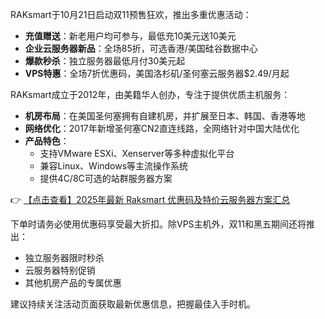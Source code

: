 

RAKsmart于10月21日启动双11预售狂欢，推出多重优惠活动：

- **充值赠送**：新老用户均可参与，最低充10美元送10美元
- **企业云服务器新品**：全场85折，可选香港/美国硅谷数据中心
- **爆款秒杀**：独立服务器最低月付30美元起
- **VPS特惠**：全场7折优惠码，美国洛杉矶/圣何塞云服务器$2.49/月起


RAKsmart成立于2012年，由美籍华人创办，专注于提供优质主机服务：

- **机房布局**：在美国圣何塞拥有自建机房，并扩展至日本、韩国、香港等地
- **网络优化**：2017年新增圣何塞CN2直连线路，全网络针对中国大陆优化
- **产品特色**：
  - 支持VMware ESXi、Xenserver等多种虚拟化平台
  - 兼容Linux、Windows等主流操作系统
  - 提供4C/8C可选的站群服务器方案

👉 [【点击查看】2025年最新 Raksmart 优惠码及特价云服务器方案汇总](https://bit.ly/raksmart)


下单时请务必使用优惠码享受最大折扣。除VPS主机外，双11和黑五期间还将推出：

- 独立服务器限时秒杀
- 云服务器特别促销
- 其他机房产品的专属优惠

建议持续关注活动页面获取最新优惠信息，把握最佳入手时机。
